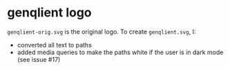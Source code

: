 # genqlient logo

`genqlient-orig.svg` is the original logo.  To create `genqlient.svg`, I:
- converted all text to paths
- added media queries to make the paths white if the user is in dark mode (see issue #17)
